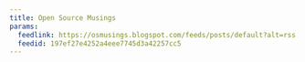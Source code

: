 ```yaml
---
title: Open Source Musings
params:
  feedlink: https://osmusings.blogspot.com/feeds/posts/default?alt=rss
  feedid: 197ef27e4252a4eee7745d3a42257cc5
---
```

